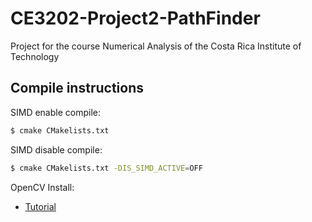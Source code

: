 # CE3202-Project2-PathFinder
Project for the course Numerical Analysis of the Costa Rica Institute of Technology

## Compile instructions

SIMD enable compile:

```sh
$ cmake CMakelists.txt
```

SIMD disable compile:

```sh
$ cmake CMakelists.txt -DIS_SIMD_ACTIVE=OFF
```

OpenCV Install:

* [Tutorial]


[Tutorial]: <https://www.learnopencv.com/install-opencv3-on-ubuntu/>
